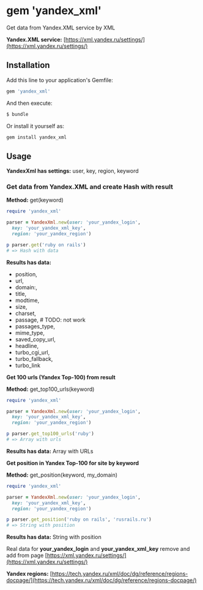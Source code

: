 # gem 'yandex_xml'

Get data from Yandex.XML service by XML

**Yandex.XML service:** [https://xml.yandex.ru/settings/](https://xml.yandex.ru/settings/)

## Installation

Add this line to your application's Gemfile:

```ruby
gem 'yandex_xml'
```

And then execute:

```bash
$ bundle
```

Or install it yourself as:

```ruby
gem install yandex_xml
```

## Usage

**YandexXml has settings:** user, key, region, keyword

### Get data from Yandex.XML and create Hash with result

**Method:** get(keyword)

```ruby
require 'yandex_xml'

parser = YandexXml.new(user: 'your_yandex_login',
  key: 'your_yandex_xml_key',
  region: 'your_yandex_region')

p parser.get('ruby on rails')
# => Hash with data
```

**Results has data:**
- position,
- url,
- domain:,
- title,
- modtime,
- size,
- charset,
- passage, # TODO: not work
- passages_type,
- mime_type,
- saved_copy_url,
- headline,
- turbo_cgi_url,
- turbo_fallback,
- turbo_link

**Get 100 urls (Yandex Top-100) from result**

**Method:** get_top100_urls(keyword)

```ruby
require 'yandex_xml'

parser = YandexXml.new(user: 'your_yandex_login',
  key: 'your_yandex_xml_key',
  region: 'your_yandex_region')

p parser.get_top100_urls('ruby')
# => Array with urls
```
**Results has data:**
Array with URLs

**Get position in Yandex Top-100 for site by keyword**

**Method:** get_position(keyword, my_domain)

```ruby
require 'yandex_xml'

parser = YandexXml.new(user: 'your_yandex_login',
  key: 'your_yandex_xml_key',
  region: 'your_yandex_region')

p parser.get_position('ruby on rails', 'rusrails.ru')
# => String with position
```

**Results has data:**
String with position

Real data for **your_yandex_login** and **your_yandex_xml_key** remove and add from page [https://xml.yandex.ru/settings/](https://xml.yandex.ru/settings/)

**Yandex regions:** [https://tech.yandex.ru/xml/doc/dg/reference/regions-docpage/](https://tech.yandex.ru/xml/doc/dg/reference/regions-docpage/)